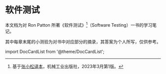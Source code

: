 # 软件测试
本文档为对 Ron Patton 所著《软件测试》[^1]（Software Testing）一书的学习笔记。

其中每章末尾的小测验为对书中对应部分的摘录，其答案为个人所写，仅供参考。

import DocCardList from '@theme/DocCardList';

<DocCardList />

[^1]: 基于[张小松译本](http://www.cmpedu.com/books/book/2011328.htm)，机械工业出版社，2023年3月第1版。
